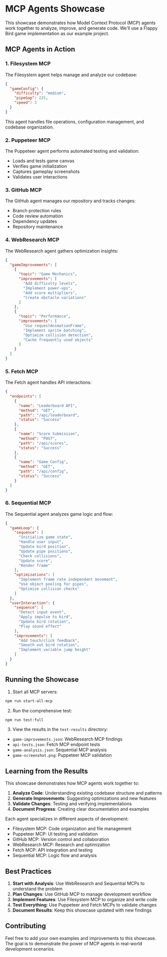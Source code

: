 # MCP Agents Showcase

This showcase demonstrates how Model Context Protocol (MCP) agents work together to analyze, improve, and generate code. We'll use a Flappy Bird game implementation as our example project.

## MCP Agents in Action

### 1. Filesystem MCP

The Filesystem agent helps manage and analyze our codebase:

```json
{
  "gameConfig": {
    "difficulty": "medium",
    "pipeGap": 225,
    "speed": 3
  }
}
```

This agent handles file operations, configuration management, and codebase organization.

### 2. Puppeteer MCP

The Puppeteer agent performs automated testing and validation:

- Loads and tests game canvas
- Verifies game initialization
- Captures gameplay screenshots
- Validates user interactions

### 3. GitHub MCP

The GitHub agent manages our repository and tracks changes:

- Branch protection rules
- Code review automation
- Dependency updates
- Repository maintenance

### 4. WebResearch MCP

The WebResearch agent gathers optimization insights:

```json
{
  "gameImprovements": [
    {
      "topic": "Game Mechanics",
      "improvements": [
        "Add difficulty levels",
        "Implement power-ups",
        "Add score multipliers",
        "Create obstacle variations"
      ]
    },
    {
      "topic": "Performance",
      "improvements": [
        "Use requestAnimationFrame",
        "Implement sprite batching",
        "Optimize collision detection",
        "Cache frequently used objects"
      ]
    }
  ]
}
```

### 5. Fetch MCP

The Fetch agent handles API interactions:

```json
{
  "endpoints": [
    {
      "name": "Leaderboard API",
      "method": "GET",
      "path": "/api/leaderboard",
      "status": "Success"
    },
    {
      "name": "Score Submission",
      "method": "POST",
      "path": "/api/scores",
      "status": "Success"
    },
    {
      "name": "Game Config",
      "method": "GET",
      "path": "/api/config",
      "status": "Success"
    }
  ]
}
```

### 6. Sequential MCP

The Sequential agent analyzes game logic and flow:

```json
{
  "gameLoop": {
    "sequence": [
      "Initialize game state",
      "Handle user input",
      "Update bird position",
      "Update pipe positions",
      "Check collisions",
      "Update score",
      "Render frame"
    ],
    "optimizations": [
      "Implement frame rate independent movement",
      "Use object pooling for pipes",
      "Optimize collision checks"
    ]
  },
  "userInteraction": {
    "sequence": [
      "Detect input event",
      "Apply impulse to bird",
      "Update bird rotation",
      "Play sound effect"
    ],
    "improvements": [
      "Add touch/click feedback",
      "Smooth out bird rotation",
      "Implement variable jump height"
    ]
  }
}
```

## Running the Showcase

1. Start all MCP servers:

```bash
npm run start-all-mcp
```

2. Run the comprehensive test:

```bash
npm run test:full
```

3. View the results in the `test-results` directory:

- `game-improvements.json`: WebResearch MCP findings
- `api-tests.json`: Fetch MCP endpoint tests
- `game-analysis.json`: Sequential MCP analysis
- `game-screenshot.png`: Puppeteer MCP validation

## Learning from the Results

This showcase demonstrates how MCP agents work together to:

1. **Analyze Code**: Understanding existing codebase structure and patterns
2. **Generate Improvements**: Suggesting optimizations and new features
3. **Validate Changes**: Testing and verifying implementations
4. **Document Progress**: Creating clear documentation and examples

Each agent specializes in different aspects of development:

- Filesystem MCP: Code organization and file management
- Puppeteer MCP: UI testing and validation
- GitHub MCP: Version control and collaboration
- WebResearch MCP: Research and optimization
- Fetch MCP: API integration and testing
- Sequential MCP: Logic flow and analysis

## Best Practices

1. **Start with Analysis**: Use WebResearch and Sequential MCPs to understand the problem
2. **Plan Changes**: Use GitHub MCP to manage development workflow
3. **Implement Features**: Use Filesystem MCP to organize and write code
4. **Test Everything**: Use Puppeteer and Fetch MCPs to validate changes
5. **Document Results**: Keep this showcase updated with new findings

## Contributing

Feel free to add your own examples and improvements to this showcase. The goal is to demonstrate the power of MCP agents in real-world development scenarios.
